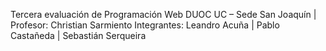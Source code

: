 Tercera evaluación de Programación Web
DUOC UC – Sede San Joaquín | Profesor: Christian Sarmiento
Integrantes: Leandro Acuña | Pablo Castañeda | Sebastián Serqueira